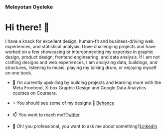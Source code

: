 ### Meleyotan Oyeleke

<!--
**Meleyotan/Meleyotan** is a ✨ _special_ ✨ repository because its `README.md` (this file) appears on your GitHub profile.

Here are some ideas to get you started:

- 🔭 I’m currently working on ...
- 🌱 I’m currently learning ...
- 👯 I’m looking to collaborate on ...
- 🤔 I’m looking for help with ...
- 💬 Ask me about ...
- 📫 How to reach me: ...
- 😄 Pronouns: ...
- ⚡ Fun fact: ...
-->

# Hi there! 👋
<p> I have a knack for excellent design, human-fit and business-driving web experiences, and statistical analysis. I love challenging projects and have worked on a few showcasing or interconnecting my expertise in graphic design, product design, frontend engineering, and data analysis.
If I am not crafting designs and web experiences, I am analyzing data, buildings, and structures, listening to music, playing my talking drum, or enjoying myself on one book.

- 🌱 I’m currently upskilling by building projects and learning more with the Meta Frontend, X-box Graphic Design and Google Data Analytics courses on Coursera.

- ⚡ You should see some of my designs 🔗 <a href="https://behance.net/oyelekemeleyot">Behance</a>

- 📫 You want to reach me?<a href="http://twitter.com/MeleyotanO">Twitter</a>
  
- 💬 Oh! you professional, you want to ask me about something?<a href="http://linkedin.com/meleyotan%20oyeleke">LinkedIn</a>


